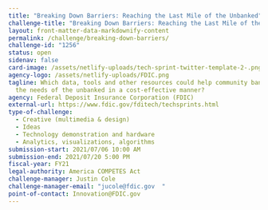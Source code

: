 ```yaml
---
title: "Breaking Down Barriers: Reaching the Last Mile of the Unbanked"
challenge-title: "Breaking Down Barriers: Reaching the Last Mile of the Unbanked"
layout: front-matter-data-markdownify-content
permalink: /challenge/breaking-down-barriers/
challenge-id: "1256"
status: open
sidenav: false
card-image: /assets/netlify-uploads/tech-sprint-twitter-template-2-.png
agency-logo: /assets/netlify-uploads/FDIC.png
tagline: Which data, tools and other resources could help community banks meet
  the needs of the unbanked in a cost-effective manner?
agency: Federal Deposit Insurance Corporation (FDIC)
external-url: https://www.fdic.gov/fditech/techsprints.html
type-of-challenge:
  - Creative (multimedia & design)
  - Ideas
  - Technology demonstration and hardware
  - Analytics, visualizations, algorithms
submission-start: 2021/07/06 10:00 AM
submission-end: 2021/07/20 5:00 PM
fiscal-year: FY21
legal-authority: America COMPETES Act
challenge-manager: Justin Cole
challenge-manager-email: "jucole@fdic.gov  "
point-of-contact: Innovation@FDIC.gov
---
```

